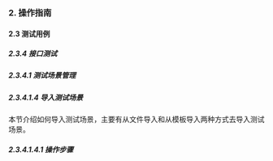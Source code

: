 ### 2. 操作指南

#### 2.3 测试用例

##### 2.3.4 接口测试

##### 2.3.4.1 测试场景管理

##### 2.3.4.1.4 导入测试场景

本节介绍如何导入测试场景，主要有从文件导入和从模板导入两种方式去导入测试场景。

##### 2.3.4.1.4.1 操作步骤


